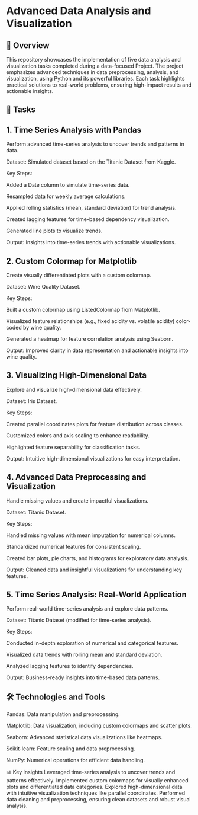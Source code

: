 # Advanced Data Analysis and Visualization

## 📖 Overview

This repository showcases the implementation of five data analysis and visualization tasks completed during a data-focused Project. The project emphasizes advanced techniques in data preprocessing, analysis, and visualization, using Python and its powerful libraries. Each task highlights practical solutions to real-world problems, ensuring high-impact results and actionable insights.

## 🚀 Tasks

## 1. Time Series Analysis with Pandas

Perform advanced time-series analysis to uncover trends and patterns in data.

Dataset: Simulated dataset based on the Titanic Dataset from Kaggle.

Key Steps:


Added a Date column to simulate time-series data.

Resampled data for weekly average calculations.

Applied rolling statistics (mean, standard deviation) for trend analysis.

Created lagging features for time-based dependency visualization.

Generated line plots to visualize trends.

Output: Insights into time-series trends with actionable visualizations.


## 2. Custom Colormap for Matplotlib

Create visually differentiated plots with a custom colormap.

Dataset: Wine Quality Dataset.

Key Steps:


Built a custom colormap using ListedColormap from Matplotlib.

Visualized feature relationships (e.g., fixed acidity vs. volatile acidity) color-coded by wine quality.

Generated a heatmap for feature correlation analysis using Seaborn.

Output: Improved clarity in data representation and actionable insights into wine quality.


## 3. Visualizing High-Dimensional Data

Explore and visualize high-dimensional data effectively.

Dataset: Iris Dataset.

Key Steps:


Created parallel coordinates plots for feature distribution across classes.

Customized colors and axis scaling to enhance readability.

Highlighted feature separability for classification tasks.

Output: Intuitive high-dimensional visualizations for easy interpretation.


## 4. Advanced Data Preprocessing and Visualization

Handle missing values and create impactful visualizations.

Dataset: Titanic Dataset.

Key Steps:


Handled missing values with mean imputation for numerical columns.

Standardized numerical features for consistent scaling.

Created bar plots, pie charts, and histograms for exploratory data analysis.

Output: Cleaned data and insightful visualizations for understanding key features.


## 5. Time Series Analysis: Real-World Application

Perform real-world time-series analysis and explore data patterns.

Dataset: Titanic Dataset (modified for time-series analysis).

Key Steps:


Conducted in-depth exploration of numerical and categorical features.

Visualized data trends with rolling mean and standard deviation.

Analyzed lagging features to identify dependencies.

Output: Business-ready insights into time-based data patterns.


## 🛠 Technologies and Tools

Pandas: Data manipulation and preprocessing.

Matplotlib: Data visualization, including custom colormaps and scatter plots.

Seaborn: Advanced statistical data visualizations like heatmaps.

Scikit-learn: Feature scaling and data preprocessing.

NumPy: Numerical operations for efficient data handling.

📊 Key Insights
Leveraged time-series analysis to uncover trends and patterns effectively.
Implemented custom colormaps for visually enhanced plots and differentiated data categories.
Explored high-dimensional data with intuitive visualization techniques like parallel coordinates.
Performed data cleaning and preprocessing, ensuring clean datasets and robust visual analysis.
